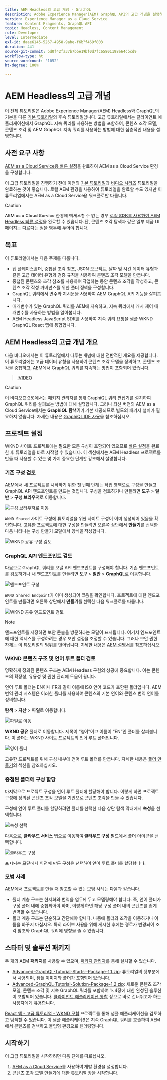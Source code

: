 ```yaml
---
title: AEM Headless의 고급 개념 - GraphQL
description: Adobe Experience Manager(AEM) GraphQL API의 고급 개념을 설명하는 전체 튜토리얼입니다.
version: Experience Manager as a Cloud Service
feature: Content Fragments, GraphQL API
topic: Headless, Content Management
role: Developer
level: Intermediate
exl-id: daae6145-5267-4958-9abe-f6b7f469f803
duration: 441
source-git-commit: bd0f42fa37b7bbe19bf0d7fc65801198e64cbcd9
workflow-type: ht
source-wordcount: '1052'
ht-degree: 100%

---
```


# AEM Headless의 고급 개념

이 전체 튜토리얼은 Adobe Experience Manager(AEM) Headless와 GraphQL의 기본을 다룬 [기본 튜토리얼](../multi-step/overview.md)의 후속 튜토리얼입니다. 고급 튜토리얼에서는 클라이언트 애플리케이션에서 GraphQL 지속 쿼리를 사용하는 방법을 포함하여, 콘텐츠 조각 모델, 콘텐츠 조각 및 AEM GraphQL 지속 쿼리를 사용하는 방법에 대한 심층적인 내용을 설명합니다.

## 사전 요구 사항

[AEM as a Cloud Service용 빠른 설정](../quick-setup/cloud-service.md)을 완료하여 AEM as a Cloud Service 환경을 구성합니다.

이 고급 튜토리얼을 진행하기 전에 이전의 [기본 튜토리얼](../multi-step/overview.md)과 [비디오 시리즈](../video-series/modeling-basics.md) 튜토리얼을 완료하는 것이 좋습니다. 로컬 AEM 환경을 사용하여 튜토리얼을 완료할 수도 있지만 이 튜토리얼에서는 AEM as a Cloud Service용 워크플로만 다룹니다.

>[!CAUTION]
>
>AEM as a Cloud Service 환경에 액세스할 수 없는 경우 [로컬 SDK를 사용하여 AEM Headless 빠른 설정](https://experienceleague.adobe.com/docs/experience-manager-learn/getting-started-with-aem-headless/graphql/quick-setup/local-sdk.html?lang=ko)을 완료할 수 있습니다. 단, 콘텐츠 조각 탐색과 같은 일부 제품 UI 페이지는 다르다는 점을 염두에 두어야 합니다.



## 목표

이 튜토리얼에서는 다음 주제를 다룹니다.

* 탭 플레이스홀더, 중첩된 조각 참조, JSON 오브젝트, 날짜 및 시간 데이터 유형과 같은 고급 데이터 유형과 검증 규칙을 사용하여 콘텐츠 조각 모델을 만듭니다.
* 중첩된 콘텐츠와 조각 참조를 사용하여 작업하는 동안 콘텐츠 조각을 작성하고, 콘텐츠 조각 작성 거버넌스를 위한 폴더 정책을 구성합니다.
* GraphQL 쿼리에서 변수와 지시문을 사용하여 AEM GraphQL API 기능을 살펴봅니다.
* 매개변수가 있는 GraphQL 쿼리를 AEM에 지속하고, 지속 쿼리에서 캐시 제어 매개변수를 사용하는 방법을 알아봅니다.
* AEM Headless JavaScript SDK를 사용하여 지속 쿼리 요청을 샘플 WKND GraphQL React 앱에 통합합니다.

## AEM Headless의 고급 개념 개요

다음 비디오에서는 이 튜토리얼에서 다루는 개념에 대한 전반적인 개요를 제공합니다. 이 튜토리얼에는 고급 데이터 유형을 사용하여 콘텐츠 조각 모델을 정의하고, 콘텐츠 조각을 중첩하고, AEM에서 GraphQL 쿼리를 지속하는 방법이 포함되어 있습니다.

>[!VIDEO](https://video.tv.adobe.com/v/3446134?quality=12&learn=on&captions=kor)

>[!CAUTION]
>
>이 비디오(2:25)에서는 패키지 관리자를 통해 GraphiQL 쿼리 편집기를 설치하여 GraphQL 쿼리를 살펴보는 방법에 대해 설명합니다. 그러나 최신 버전의 AEM as a Cloud Service에서는 **GraphiQL 탐색기**&#x200B;가 기본 제공되므로 별도의 패키지 설치가 필요하지 않습니다. 자세한 내용은 [GraphiQL IDE 사용](https://experienceleague.adobe.com/docs/experience-manager-cloud-service/content/headless/graphql-api/graphiql-ide.html?lang=ko)을 참조하십시오.


## 프로젝트 설정

WKND 사이트 프로젝트에는 필요한 모든 구성이 포함되어 있으므로 [빠른 설정](../quick-setup/cloud-service.md)을 완료한 후 튜토리얼을 바로 시작할 수 있습니다. 이 섹션에서는 AEM Headless 프로젝트를 만들 때 사용할 수 있는 몇 가지 중요한 단계만 강조해서 설명합니다.


### 기존 구성 검토

AEM에서 새 프로젝트를 시작하기 위한 첫 번째 단계는 작업 영역으로 구성을 만들고 GraphQL API 엔드포인트를 만드는 것입니다. 구성을 검토하거나 만들려면 **도구** > **일반** > **구성 브라우저**&#x200B;로 이동합니다.

![구성 브라우저로 이동](assets/overview/create-configuration.png)

`WKND Shared` 사이트 구성에 튜토리얼을 위한 사이트 구성이 이미 생성되어 있음을 확인합니다. 고유한 프로젝트에 대한 구성을 만들려면 오른쪽 상단에서 **만들기**&#x200B;를 선택한 다음 나타나는 구성 만들기 모달에서 양식을 작성합니다.

![WKND 공유 구성 검토](assets/overview/review-wknd-shared-configuration.png)

### GraphQL API 엔드포인트 검토

다음으로 GraphQL 쿼리를 보낼 API 엔드포인트를 구성해야 합니다. 기존 엔드포인트를 검토하거나 새 엔드포인트를 만들려면 **도구** > **일반** > **GraphQL**&#x200B;로 이동합니다.

![엔드포인트 구성](assets/overview/endpoints.png)

`WKND Shared Endpoint`가 이미 생성되어 있음을 확인합니다. 프로젝트에 대한 엔드포인트를 만들려면 오른쪽 상단에서 **만들기**&#x200B;를 선택한 다음 워크플로를 따릅니다.

![WKND 공유 엔드포인트 검토](assets/overview/review-wknd-shared-endpoint.png)

>[!NOTE]
>
> 엔드포인트를 저장하면 보안 콘솔을 방문하라는 모달이 표시됩니다. 여기서 엔드포인트에 대한 액세스를 구성하려는 경우 보안 설정을 조정할 수 있습니다. 그러나 보안 권한 자체는 이 튜토리얼의 범위를 벗어납니다. 자세한 내용은 [AEM 설명서](https://experienceleague.adobe.com/docs/experience-manager-65/administering/security/security.html?lang=ko)를 참조하십시오.

### WKND 콘텐츠 구조 및 언어 루트 폴더 검토

명확하게 정의된 콘텐츠 구조는 AEM Headless 구현의 성공에 중요합니다. 이는 콘텐츠의 확장성, 유용성 및 권한 관리에 도움이 됩니다.

언어 루트 폴더는 EN이나 FR과 같이 이름에 ISO 언어 코드가 포함된 폴더입니다. AEM 번역 관리 시스템은 이러한 폴더를 사용하여 콘텐츠의 기본 언어와 콘텐츠 번역 언어를 정의합니다.

**탐색** > **자산** > **파일**&#x200B;로 이동합니다.

![파일로 이동](assets/overview/files.png)

**WKND 공유** 폴더로 이동합니다. 제목이 “영어”이고 이름이 “EN”인 폴더를 살펴봅니다. 이 폴더는 WKND 사이트 프로젝트의 언어 루트 폴더입니다.

![영어 폴더](assets/overview/english.png)

고유한 프로젝트를 위해 구성 내부에 언어 루트 폴더를 만듭니다. 자세한 내용은 [폴더 만들기](/help/headless-tutorial/graphql/advanced-graphql/author-content-fragments.md#create-folders)의 섹션을 참조하십시오.

### 중첩된 폴더에 구성 할당

마지막으로 프로젝트 구성을 언어 루트 폴더에 할당해야 합니다. 이렇게 하면 프로젝트 구성에 정의된 콘텐츠 조각 모델을 기반으로 콘텐츠 조각을 만들 수 있습니다.

구성에 언어 루트 폴더를 할당하려면 폴더를 선택한 다음 상단 탐색 막대에서 **속성**&#x200B;을 선택합니다.

![속성 선택](assets/overview/properties.png)

다음으로, **클라우드 서비스** 탭으로 이동하여 **클라우드 구성** 필드에서 폴더 아이콘을 선택합니다.

![클라우드 구성](assets/overview/cloud-conf.png)

표시되는 모달에서 이전에 만든 구성을 선택하여 언어 루트 폴더를 할당합니다.

### 모범 사례

AEM에서 프로젝트를 만들 때 참고할 수 있는 모범 사례는 다음과 같습니다.

* 폴더 계층 구조는 현지화와 번역을 염두에 두고 모델링해야 합니다. 즉, 언어 폴더가 구성 폴더 내에 중첩되어야 하며, 이렇게 하면 해당 구성 폴더 내의 콘텐츠를 쉽게 번역할 수 있습니다.
* 폴더 계층 구조는 단순하고 간단해야 합니다. 나중에 폴더와 조각을 이동하거나 이름을 바꾸지 마십시오. 특히 라이브 사용을 위해 게시한 후에는 경로가 변경되어 조각 참조와 GraphQL 쿼리에 영향을 줄 수 있습니다.

## 스타터 및 솔루션 패키지

두 개의 AEM **패키지**&#x200B;를 사용할 수 있으며, [패키지 관리자](/help/headless-tutorial/graphql/advanced-graphql/author-content-fragments.md#sample-content)를 통해 설치할 수 있습니다.

* [Advanced-GraphQL-Tutorial-Starter-Package-1.1.zip](/help/headless-tutorial/graphql/advanced-graphql/assets/tutorial-files/Advanced-GraphQL-Tutorial-Starter-Package-1.1.zip): 튜토리얼의 뒷부분에서 사용되며, 샘플 이미지와 폴더가 포함되어 있습니다.
* [Advanced-GraphQL-Tutorial-Solution-Package-1.2.zip](/help/headless-tutorial/graphql/advanced-graphql/assets/tutorial-files/Advanced-GraphQL-Tutorial-Solution-Package-1.2.zip): 새로운 콘텐츠 조각 모델, 콘텐츠 조각 및 지속 GraphQL 쿼리를 포함하여 1~4장에 대한 완성된 솔루션이 포함되어 있습니다. [클라이언트 애플리케이션 통합](/help/headless-tutorial/graphql/advanced-graphql/client-application-integration.md) 장으로 바로 건너뛰고자 하는 사용자에게 유용합니다.


[React 앱 - 고급 튜토리얼 - WKND 모험](https://github.com/adobe/aem-guides-wknd-graphql/blob/main/advanced-tutorial/README.md) 프로젝트를 통해 샘플 애플리케이션을 검토하고 탐색할 수 있습니다. 이 샘플 애플리케이션은 지속 GraphQL 쿼리를 호출하여 AEM에서 콘텐츠를 검색하고 몰입형 환경으로 렌더링합니다.

## 시작하기

이 고급 튜토리얼을 시작하려면 다음 단계를 따르십시오.

1. [AEM as a Cloud Service](../quick-setup/cloud-service.md)를 사용하여 개발 환경을 설정합니다.
1. [콘텐츠 조각 모델 만들기](/help/headless-tutorial/graphql/advanced-graphql/create-content-fragment-models.md)에 대한 튜토리얼 장을 시작합니다.
